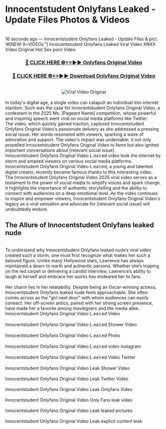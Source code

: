 # Innocentstudent Onlyfans Leaked - Update Files Photos & Videos 
<br>
16 seconds ago — Innocentstudent Onlyfans Leaked - Update Files & pict. !#[NEW-X~VIDEOs™] Innocentstudent Onlyfans Leaked Viral Video XNXX Video Original Hot Sex porn Video
<br>
<div align="center">
<h3><a href="http://freeplayer.one?title=Innocentstudent&ref=25OR" rel="nofollow">🔴 CLICK HERE 🌐==►► Onlyfans Original Video</a></h3>
<h3><a href="http://freeplayer.one?title=Innocentstudent&ref=25OR" rel="nofollow">🔴 CLICK HERE 🌐==►► Download Onlyfans Original Video</a></h3>
<br>
<a href="http://freeplayer.one?title=Innocentstudent&ref=25OR" rel="nofollow" data-target="animated-image.originalLink"><img src="https://i.ibb.co.com/xMMVF88/686577567.gif" alt="Viral Video Original" style="max-width: 100%; display: inline-block;" data-target="animated-image.originalImage"></a>
</div>
<br>
In today's digital age, a single video can catapult an individual into internet stardom. Such was the case for Innocentstudent Onlyfans Original Video, a contestant in the 2025 Ms. [Pageant Name] competition, whose powerful and inspiring speech went viral on social media platforms like Twitter.
<br>
The video, which quickly gained traction, captured Innocentstudent Onlyfans Original Video's passionate delivery as she addressed a pressing social issue. Her words resonated with viewers, sparking a wave of admiration and support. The video's impact was undeniable; it not only propelled Innocentstudent Onlyfans Original Video to fame but also ignited important conversations about [relevant social issue].
<br>
Innocentstudent Onlyfans Original Video L.ea𝚔ed video took the internet by storm and amazed viewers on various social media platforms. Innocentstudent Onlyfans Original Video L.ea𝚔ed, a young and talented digital creator, recently became famous thanks to this interesting video.
<br>
The Innocentstudent Onlyfans Original Video 2025 viral video serves as a testament to the power of social media to amplify voices and spark change. It highlights the importance of authentic storytelling and the ability to connect with audiences on a deep emotional level. As the video continues to inspire and empower viewers, Innocentstudent Onlyfans Original Video's legacy as a viral sensation and advocate for [relevant social issue] will undoubtedly endure.
<br>
<h2>The Allure of Innocentstudent Onlyfans leaked nude</h2>
<br>
To understand why Innocentstudent Onlyfans leaked nude’s viral video created such a storm, one must first recognize what makes her such a beloved figure. Unlike many Hollywood stars, Lawrence has always maintained a down-to-earth and authentic persona. Whether she’s tripping on the red carpet or delivering a candid interview, Lawrence’s ability to laugh at herself and embrace her quirks has endeared her to fans.
<br><br>
Her charm lies in her relatability. Despite being an Oscar-winning actress, Innocentstudent Onlyfans leaked nude feels approachable. She often comes across as the "girl next door" with whom audiences can easily connect. Her off-screen antics, paired with her strong screen presence, have made her a favorite among moviegoers and the media alike.
<br>
Innocentstudent Onlyfans Original Video L.ea𝚔ed Video
<br><br>
Innocentstudent Onlyfans Original Video L.ea𝚔ed Shower Video
<br><br>
Innocentstudent Onlyfans Original Video L.ea𝚔ed Photo
<br><br>
Innocentstudent Onlyfans Original Video L.ea𝚔ed video instagram
<br><br>
Innocentstudent Onlyfans Original Video L.ea𝚔ed Video Twitter
<br><br>
Innocentstudent Onlyfans Original Video Leak Shower Video
<br><br>
Innocentstudent Onlyfans Original Video Leak Twitter Video
<br><br>
Innocentstudent Onlyfans Original Video Leak Onlyfans Video
<br><br>
Innocentstudent Onlyfans Original Video Only Fans leak video
<br><br>
Innocentstudent Onlyfans Original Video Leak leaked pictures
<br><br>
Innocentstudent Onlyfans Original Video Leak explicit content leak